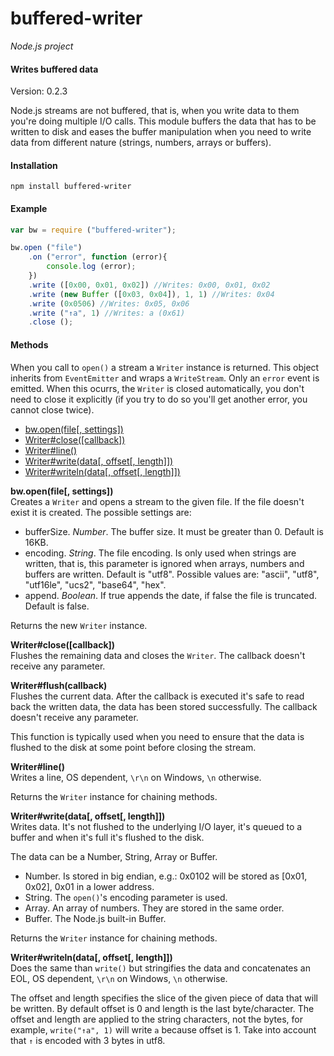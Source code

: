 buffered-writer
===============

_Node.js project_

#### Writes buffered data ####

Version: 0.2.3

Node.js streams are not buffered, that is, when you write data to them you're doing multiple I/O calls. This module buffers the data that has to be written to disk and eases the buffer manipulation when you need to write data from different nature (strings, numbers, arrays or buffers).

#### Installation ####

```
npm install buffered-writer
```

#### Example ####

```javascript
var bw = require ("buffered-writer");

bw.open ("file")
	.on ("error", function (error){
		console.log (error);
	})
	.write ([0x00, 0x01, 0x02]) //Writes: 0x00, 0x01, 0x02
	.write (new Buffer ([0x03, 0x04]), 1, 1) //Writes: 0x04
	.write (0x0506) //Writes: 0x05, 0x06
	.write ("↑a", 1) //Writes: a (0x61)
	.close ();
```

#### Methods ####

When you call to `open()` a stream a `Writer` instance is returned. This object inherits from `EventEmitter` and wraps a `WriteStream`. Only an `error` event is emitted. When this ocurrs, the `Writer` is closed automatically, you don't need to close it explicitly (if you try to do so you'll get another error, you cannot close twice).

- [bw.open(file[, settings])](#open)
- [Writer#close([callback])](#close)
- [Writer#line()](#line)
- [Writer#write(data[, offset[, length]])](#write)
- [Writer#writeln(data[, offset[, length]])](#writeln)

<a name="open"></a>
__bw.open(file[, settings])__  
Creates a `Writer` and opens a stream to the given file. If the file doesn't exist it is created. The possible settings are:

- bufferSize. _Number_. The buffer size. It must be greater than 0. Default is 16KB.
- encoding. _String_. The file encoding. Is only used when strings are written, that is, this parameter is ignored when arrays, numbers and buffers are written. Default is "utf8". Possible values are: "ascii", "utf8", "utf16le", "ucs2", "base64", "hex".
- append. _Boolean_. If true appends the date, if false the file is truncated. Default is false.

Returns the new `Writer` instance.

<a name="close"></a>
__Writer#close([callback])__  
Flushes the remaining data and closes the `Writer`. The callback doesn't receive any parameter.

<a name="flush"></a>
__Writer#flush(callback)__  
Flushes the current data. After the callback is executed it's safe to read back the written data, the data has been stored successfully. The callback doesn't receive any parameter.

This function is typically used when you need to ensure that the data is flushed to the disk at some point before closing the stream.

<a name="line"></a>
__Writer#line()__  
Writes a line, OS dependent, `\r\n` on Windows, `\n` otherwise.

Returns the `Writer` instance for chaining methods.

<a name="write"></a>
__Writer#write(data[, offset[, length]])__  
Writes data. It's not flushed to the underlying I/O layer, it's queued to a buffer and when it's full it's flushed to the disk.

The data can be a Number, String, Array or Buffer.
- Number. Is stored in big endian, e.g.: 0x0102  will be stored as [0x01, 0x02], 0x01 in a lower address.
- String. The `open()`'s encoding parameter is used.
- Array. An array of numbers. They are stored in the same order.
- Buffer. The Node.js built-in Buffer.

Returns the `Writer` instance for chaining methods.

<a name="writeln"></a>
__Writer#writeln(data[, offset[, length]])__  
Does the same than `write()` but stringifies the data and concatenates an EOL, OS dependent, `\r\n` on Windows, `\n` otherwise.

The offset and length specifies the slice of the given piece of data that will be written. By default offset is 0 and length is the last byte/character. The offset and length are applied to the string characters, not the bytes, for example, `write("↑a", 1)` will write `a` because offset is 1. Take into account that `↑` is encoded with 3 bytes in utf8.